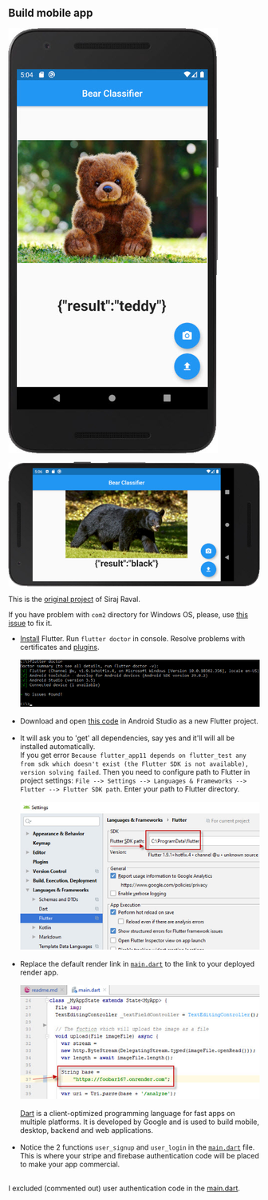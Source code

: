 ## Build mobile app

![Bear classifier](data/2019.10.04_bear_classifier-1.jpg)

![Bear classifier](data/2019.10.04_bear_classifier-2.jpg)

This is the [original project](https://github.com/llSourcell/image_classifier_template)
of Siraj Raval.

If you have problem with `com2` directory for Windows OS, please, use
[this issue](https://github.com/llSourcell/image_classifier_template/issues/2#issuecomment-537893334)
to fix it.

   * [Install](https://flutter.dev/docs/get-started/install) Flutter.
     Run `flutter doctor` in console. Resolve problems with certificates and
     [plugins](https://stackoverflow.com/a/52816669/7550928).<br /><br />
     ![`flutter doctor`](data/2019.10.02_flutter_doctor.jpg)<br /><br />
   * Download and open [this code](.) in Android Studio as a new Flutter project.<br /><br />
   * It will ask you to 'get' all dependencies, say yes and it'll will all be installed automatically.<br />
     If you get error `Because flutter_app11 depends on flutter_test any from sdk which doesn't exist
     (the Flutter SDK is not available), version solving failed`. Then you need to configure path to
     Flutter in project settings: `File --> Settings --> Languages & Frameworks --> Flutter -->
     Flutter SDK path`. Enter your path to Flutter directory.<br /><br />
     ![Flutter SDK path](data/2019.10.03_flutter_sdk_path.jpg)<br /><br />
   * Replace the default render link in [`main.dart`](lib/main.dart)
     to the link to your deployed render app.<br /><br />
     ![Replace Render link](data/2019.10.03_render_link.jpg)<br /><br />
     [Dart](https://dart.dev) is a client-optimized programming language for fast apps
     on multiple platforms. It is developed by Google and is used to build mobile,
     desktop, backend and web applications.<br /><br />
   * Notice the 2 functions `user_signup` and `user_login`
     in the [`main.dart`](lib/main.dart) file.
     This is where your stripe and firebase authentication code will be placed
     to make your app commercial.<br /><br />

I excluded (commented out) user authentication code
in the [main.dart](03_mobile_app/lib/main.dart).
